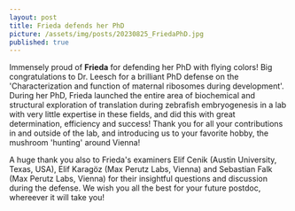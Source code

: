 ```yaml
---
layout: post
title: Frieda defends her PhD
picture: /assets/img/posts/20230825_FriedaPhD.jpg
published: true
---
```

Immensely proud of **Frieda** for defending her PhD with flying colors! Big congratulations to Dr. Leesch for a brilliant PhD defense on the 'Characterization and function of maternal ribosomes during development'. During her PhD, Frieda launched the entire area of biochemical and structural exploration of translation during zebrafish embryogenesis in a lab with very little expertise in these fields, and did this with great determination, efficiency and success! Thank you for all your contributions in and outside of the lab, and introducing us to your favorite hobby, the mushroom 'hunting' around Vienna!


A huge thank you also to Frieda's examiners Elif Cenik (Austin University, Texas, USA), Elif Karagöz (Max Perutz Labs, Vienna) and Sebastian Falk (Max Perutz Labs, Vienna) for their insightful questions and discussion during the defense. We wish you all the best for your future postdoc, whereever it will take you!
